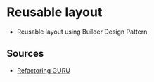 # Reusable layout

- Reusable layout using Builder Design Pattern

## Sources

- [Refactoring GURU](https://refactoring.guru/pt-br/design-patterns/builder)
